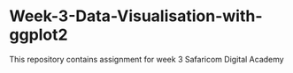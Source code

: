 # Week-3-Data-Visualisation-with-ggplot2
This repository contains assignment for week 3 Safaricom Digital Academy
